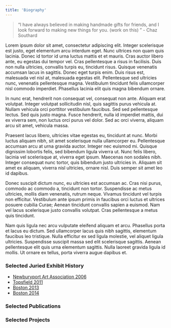 ```yaml
---
title: 'Biography'
---
```


> “I have always believed in making handmade gifts for friends, and I look forward to making new things for you. (work on this) ” - Chaz Southard

Lorem ipsum dolor sit amet, consectetur adipiscing elit. Integer scelerisque est justo, eget elementum arcu interdum eget. Nunc ultrices non quam quis lacinia. Donec id tortor id urna luctus mattis et et mauris. Cras auctor libero ante, eu egestas dui tempor vel. Cras pellentesque a risus in facilisis. Duis non nulla ultricies, convallis turpis eu, tincidunt risus. Quisque venenatis accumsan lacus in sagittis. Donec eget turpis enim. Duis risus est, malesuada vel nisl at, malesuada egestas elit. Pellentesque sed ultricies nunc, venenatis pellentesque magna. Vestibulum tincidunt felis ullamcorper nisl commodo imperdiet. Phasellus lacinia elit quis magna bibendum ornare.

In nunc erat, hendrerit non consequat vel, consequat non ante. Aliquam erat volutpat. Integer volutpat sollicitudin nisl, quis sagittis purus vehicula at. Nullam vehicula orci porttitor vestibulum faucibus. Sed sed pellentesque lectus. Sed quis justo magna. Fusce hendrerit, nulla id imperdiet mattis, dui ex viverra sem, non luctus orci purus vel dolor. Sed ac orci viverra, aliquam arcu sit amet, vehicula massa.

Praesent lacus libero, ultricies vitae egestas eu, tincidunt at nunc. Morbi luctus aliquam nibh, sit amet scelerisque nulla ullamcorper eu. Pellentesque accumsan arcu at urna gravida auctor. Integer nec euismod mi. Quisque dignissim lobortis felis, sed bibendum ligula viverra ut. Nunc felis libero, lacinia vel scelerisque at, viverra eget ipsum. Maecenas non sodales nibh. Integer consequat nunc tortor, quis bibendum justo ultricies in. Aliquam sit amet ex aliquam, viverra nisl ultricies, ornare nisl. Duis semper sit amet leo id dapibus.

Donec suscipit dictum nunc, eu ultricies est accumsan ac. Cras nisi purus, commodo ac commodo a, tincidunt non tortor. Suspendisse ac metus ultricies, mollis diam venenatis, rutrum neque. Vivamus tincidunt vel turpis non efficitur. Vestibulum ante ipsum primis in faucibus orci luctus et ultrices posuere cubilia Curae; Aenean tincidunt convallis sapien a euismod. Nam vel lacus scelerisque justo convallis volutpat. Cras pellentesque a metus quis tincidunt.

Nam quis ligula nec arcu vulputate eleifend aliquam et arcu. Phasellus porta et lacus eu dictum. Sed ullamcorper lacus quis nibh sagittis, elementum faucibus leo tristique. Nulla efficitur ex sed ligula molestie, vel aliquet ligula ultricies. Suspendisse suscipit massa sed elit scelerisque sagittis. Aenean pellentesque elit quis urna elementum sagittis. Nulla laoreet gravida ligula id mollis. Ut ornare ex tellus, porta viverra augue dapibus et.


### Selected Juried Exhibit History

- [Newburyport Art Association 2006](http://www.newburyportart.org/Archive/WJS2_06/winter2_06.html)
- [Topsfield 2011 ](exhibits/topsfield-exhibit-2014.md)
- [Boston 2013](exhibits/boston-exhibit-2013.md)
- [Boston 2014](exhibits/boston-exhibit-2014.md)

### Selected Publications

### Selected Projects

